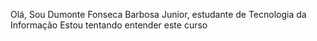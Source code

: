 Olá, Sou Dumonte Fonseca Barbosa Junior, estudante de Tecnologia da Informação
Estou tentando entender este curso
